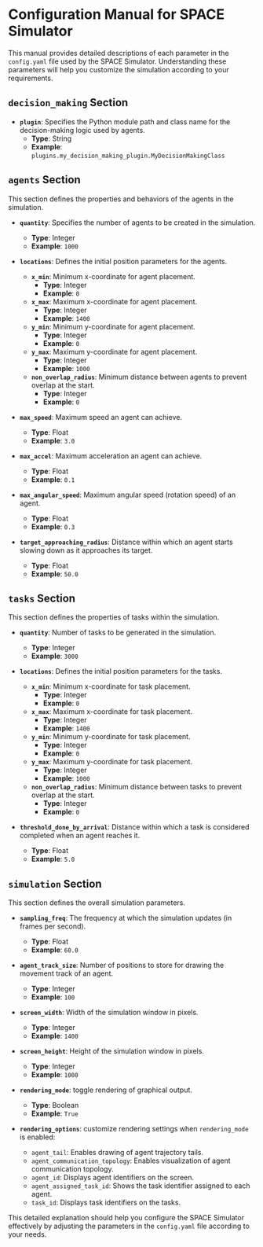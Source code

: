 # Configuration Manual for SPACE Simulator

This manual provides detailed descriptions of each parameter in the `config.yaml` file used by the SPACE Simulator. Understanding these parameters will help you customize the simulation according to your requirements.

## `decision_making` Section

- **`plugin`**: Specifies the Python module path and class name for the decision-making logic used by agents.
    - **Type**: String
    - **Example**: `plugins.my_decision_making_plugin.MyDecisionMakingClass`


## `agents` Section

This section defines the properties and behaviors of the agents in the simulation.

- **`quantity`**: Specifies the number of agents to be created in the simulation.
    - **Type**: Integer
    - **Example**: `1000`

- **`locations`**: Defines the initial position parameters for the agents.
    - **`x_min`**: Minimum x-coordinate for agent placement.
        - **Type**: Integer
        - **Example**: `0`
    - **`x_max`**: Maximum x-coordinate for agent placement.
        - **Type**: Integer
        - **Example**: `1400`
    - **`y_min`**: Minimum y-coordinate for agent placement.
        - **Type**: Integer
        - **Example**: `0`
    - **`y_max`**: Maximum y-coordinate for agent placement.
        - **Type**: Integer
        - **Example**: `1000`
    - **`non_overlap_radius`**: Minimum distance between agents to prevent overlap at the start.
        - **Type**: Integer
        - **Example**: `0`

- **`max_speed`**: Maximum speed an agent can achieve.
    - **Type**: Float
    - **Example**: `3.0`

- **`max_accel`**: Maximum acceleration an agent can achieve.
    - **Type**: Float
    - **Example**: `0.1`

- **`max_angular_speed`**: Maximum angular speed (rotation speed) of an agent.
    - **Type**: Float
    - **Example**: `0.3`

- **`target_approaching_radius`**: Distance within which an agent starts slowing down as it approaches its target.
    - **Type**: Float
    - **Example**: `50.0`

## `tasks` Section

This section defines the properties of tasks within the simulation.

- **`quantity`**: Number of tasks to be generated in the simulation.
    - **Type**: Integer
    - **Example**: `3000`

- **`locations`**: Defines the initial position parameters for the tasks.
    - **`x_min`**: Minimum x-coordinate for task placement.
        - **Type**: Integer
        - **Example**: `0`
    - **`x_max`**: Maximum x-coordinate for task placement.
        - **Type**: Integer
        - **Example**: `1400`
    - **`y_min`**: Minimum y-coordinate for task placement.
        - **Type**: Integer
        - **Example**: `0`
    - **`y_max`**: Maximum y-coordinate for task placement.
        - **Type**: Integer
        - **Example**: `1000`
    - **`non_overlap_radius`**: Minimum distance between tasks to prevent overlap at the start.
        - **Type**: Integer
        - **Example**: `0`

- **`threshold_done_by_arrival`**: Distance within which a task is considered completed when an agent reaches it.
    - **Type**: Float
    - **Example**: `5.0`

## `simulation` Section

This section defines the overall simulation parameters.

- **`sampling_freq`**: The frequency at which the simulation updates (in frames per second).
    - **Type**: Float
    - **Example**: `60.0`

- **`agent_track_size`**: Number of positions to store for drawing the movement track of an agent.
    - **Type**: Integer
    - **Example**: `100`

- **`screen_width`**: Width of the simulation window in pixels.
    - **Type**: Integer
    - **Example**: `1400`

- **`screen_height`**: Height of the simulation window in pixels.
    - **Type**: Integer
    - **Example**: `1000`

- **`rendering_mode`**: toggle rendering of graphical output.
    - **Type**: Boolean
    - **Example**: `True`
- **`rendering_options`**: customize rendering settings when `rendering_mode` is enabled:
    - `agent_tail`: Enables drawing of agent trajectory tails.
    - `agent_communication_topology`: Enables visualization of agent communication topology.
    - `agent_id`: Displays agent identifiers on the screen.
    - `agent_assigned_task_id`: Shows the task identifier assigned to each agent.
    - `task_id`: Displays task identifiers on the tasks.

This detailed explanation should help you configure the SPACE Simulator effectively by adjusting the parameters in the `config.yaml` file according to your needs.
